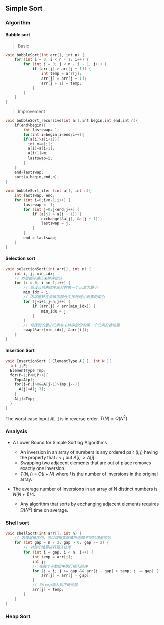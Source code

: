 ## Simple Sort

### Algorithm

#### Bubble sort

> Basic

```C
void bubbleSort(int arr[], int n) {
    for (int i = 0; i < n - 1; i++) {
        for (int j = 0; j < n - i - 1; j++) {
            if (arr[j] > arr[j + 1]) {
                int temp = arr[j];
                arr[j] = arr[j + 1];
                arr[j + 1] = temp;
            }
        }
    }
}
```

> Improvement

```C
void bubbleSort_recursive(int a[],int begin,int end,int n){
    if(end>begin){
        int lastswap=-1;
        for(int i=begin;i<end;i++){
        if(a[i]>a[i+1]){
          int m=a[i];
          a[i]=a[i+1];
          a[i+1]=m; 
          lastswap=i;
        }
    }
    end=lastswap;
    sort(a,begin,end,n);
}
  
void bubbleSort_iter (int a[], int n){
    int lastswap, end;
    for (int i=0;i<n-1;i++) {
        lastswap = -1;
        for (int j=0;j<end;j++) {
            if (a[j] > a[j + 1]) {
                exchange(&a[j], &a[j + 1]);
                lastswap = j;
            }
        }
        end = lastswap;
    }
}
```

#### Selection sort

```C
void selectionSort(int arr[], int n) {
    int i, j, min_idx;
    // 外层循环遍历未排序部分
    for (i = 0; i <n-1;i++) {
        // 假设当前未排序部分的第一个元素为最小
        min_idx = i;
        // 内层循环在未排序部分中找到最小元素的索引
        for (j=i+1;j<n;j++) {
            if (arr[j] < arr[min_idx]) {
                min_idx = j;
            }
        }
        // 将找到的最小元素与未排序部分的第一个元素交换位置
        swap(&arr[min_idx], &arr[i]);
    }
}
```

#### Insertion Sort

```C
void InsertionSort ( ElementType A[ ], int N ){
  int j,P;
  ElementType Tmp;
  for(P=1;P<N;P++){
    Tmp=A[p];
    for(j=P;j>0&&A[j-1]>Tmp;j--){
      A[j]=A[j-1];
    }
    A[j]=Tmp;
  }
}
```

The worst case:Input $A[ \ \ ]$ is in reverse order.   $T( N ) = O( N^2 )$

### Analysis

* A Lower Bound for Simple Sorting Algorithms
  * An inversion in an array of numbers is any ordered pair $( i, j )$ having the property that $i < j$ but $A[i] > A[j]$.
  * Swapping two adjacent elements that are out of place removes exactly one inversion.
  * $T ( N, I )$ = $O( I+N  )$ where $I$ is the number of inversions in the original array.

* The average number of inversions in an array of N distinct numbers is  $N ( N +1 ) / 4$.
  * Any algorithm that sorts by exchanging adjacent elements requires $\Omega( N^2 )$ time on average.

### Shell sort

```C
void shellSort(int arr[], int n) {
    // 选择增量序列，可以根据实际情况选择不同的增量序列
    for (int gap = n / 2; gap > 0; gap /= 2) {
        // 对每个增量进行插入排序
        for (int i = gap; i < n; i++) {
            int temp = arr[i];
            int j;
            // 在每个子数组中执行插入排序
            for (j = i; j >= gap && arr[j - gap] > temp; j -= gap) {
                arr[j] = arr[j - gap];
            }
            // 将temp插入到正确位置
            arr[j] = temp;
        }
    }
}
```

### Heap Sort

